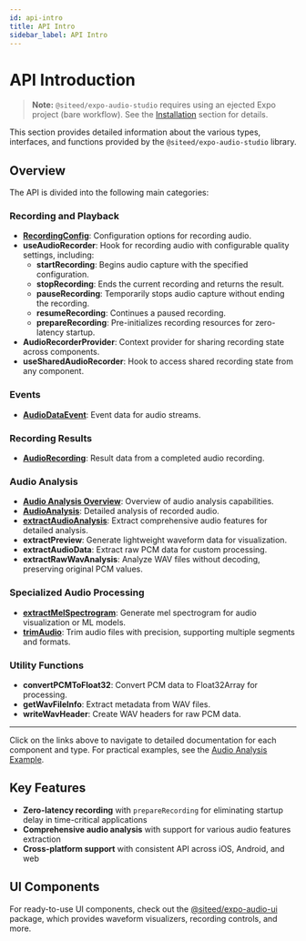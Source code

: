 ```yaml
---
id: api-intro
title: API Intro
sidebar_label: API Intro
---
```


# API Introduction

> **Note:** `@siteed/expo-audio-studio` requires using an ejected Expo project (bare workflow). See the [Installation](../installation.md) section for details.

This section provides detailed information about the various types, interfaces, and functions provided by the `@siteed/expo-audio-studio` library.

## Overview

The API is divided into the following main categories:

### Recording and Playback

- **[RecordingConfig](recording-config.md)**: Configuration options for recording audio.
- **useAudioRecorder**: Hook for recording audio with configurable quality settings, including:
  - **startRecording**: Begins audio capture with the specified configuration.
  - **stopRecording**: Ends the current recording and returns the result.
  - **pauseRecording**: Temporarily stops audio capture without ending the recording.
  - **resumeRecording**: Continues a paused recording.
  - **prepareRecording**: Pre-initializes recording resources for zero-latency startup.
- **AudioRecorderProvider**: Context provider for sharing recording state across components.
- **useSharedAudioRecorder**: Hook to access shared recording state from any component.

### Events

- **[AudioDataEvent](audio-data-event.md)**: Event data for audio streams.

### Recording Results

- **[AudioRecording](audio-recording.md)**: Result data from a completed audio recording.

### Audio Analysis

- **[Audio Analysis Overview](audio-features/audio-analysis-overview.md)**: Overview of audio analysis capabilities.
- **[AudioAnalysis](audio-features/audio-analysis.md)**: Detailed analysis of recorded audio.
- **[extractAudioAnalysis](audio-features/extract-audio-analysis.md)**: Extract comprehensive audio features for detailed analysis.
- **extractPreview**: Generate lightweight waveform data for visualization.
- **extractAudioData**: Extract raw PCM data for custom processing.
- **extractRawWavAnalysis**: Analyze WAV files without decoding, preserving original PCM values.

### Specialized Audio Processing

- **[extractMelSpectrogram](audio-processing/extract-mel-spectrogram.md)**: Generate mel spectrogram for audio visualization or ML models.
- **[trimAudio](audio-processing/trim-audio.md)**: Trim audio files with precision, supporting multiple segments and formats.

### Utility Functions

- **convertPCMToFloat32**: Convert PCM data to Float32Array for processing.
- **getWavFileInfo**: Extract metadata from WAV files.
- **writeWavHeader**: Create WAV headers for raw PCM data.

---

Click on the links above to navigate to detailed documentation for each component and type. For practical examples, see the [Audio Analysis Example](audio-features/audio-analysis-example.md).

## Key Features

- **Zero-latency recording** with `prepareRecording` for eliminating startup delay in time-critical applications
- **Comprehensive audio analysis** with support for various audio features extraction
- **Cross-platform support** with consistent API across iOS, Android, and web

## UI Components

For ready-to-use UI components, check out the [@siteed/expo-audio-ui](https://github.com/deeeed/expo-audio-stream/tree/main/packages/expo-audio-ui) package, which provides waveform visualizers, recording controls, and more.
